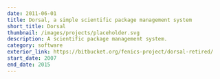 ```yaml
---
date: 2011-06-01
title: Dorsal, a simple scientific package management system
short_title: Dorsal
thumbnail: /images/projects/placeholder.svg
description: A scientific package management system.
category: software
exterior_link: https://bitbucket.org/fenics-project/dorsal-retired/
start_date: 2007
end_date: 2015
---
```

